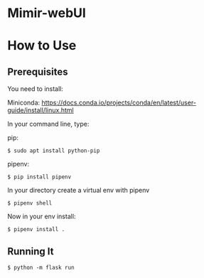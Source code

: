 # Mimir-webUI


How to Use
==========

Prerequisites
-------------

You need to install:

Miniconda: https://docs.conda.io/projects/conda/en/latest/user-guide/install/linux.html


In your command line, type:

pip: 

    $ sudo apt install python-pip
    
pipenv:

    $ pip install pipenv
   

In your directory create a virtual env with pipenv

    $ pipenv shell
    

Now in your env install:

    $ pipenv install .
    

Running It
----------

    $ python -m flask run
